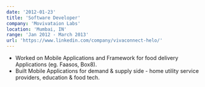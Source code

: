 ```yaml
---
date: '2012-01-23'
title: 'Software Developer'
company: 'Movivataion Labs'
location: 'Mumbai, IN'
range: 'Jan 2012 - March 2013'
url: 'https://www.linkedin.com/company/vivaconnect-helo/'
---
```


- Worked on Mobile Applications and Framework for food delivery Applications (eg. Faasos, Box8).
- Built Mobile Applications for demand & supply side - home utility service providers, education & food tech.

